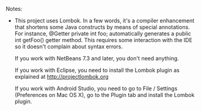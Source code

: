 


Notes:

* This project uses Lombok. In a few words, it's a compiler enhancement that shortens some Java constructs by means of 
  special annotations. For instance, @Getter private int foo; automatically generates a public int getFoo() getter method.
  This requires some interaction with the IDE so it doesn't complain about syntax errors.

  If you work with NetBeans 7.3 and later, you don't need anything.

  If you work with Eclipse, you need to install the Lombok plugin as explained at http://projectlombok.org

  If you work with Android Studio, you need to go to File / Settings (Preferences on Mac OS X), go to the Plugin tab and
  install the Lombok plugin.


